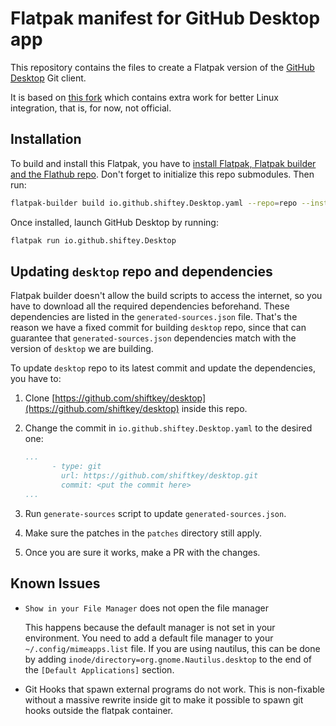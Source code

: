 Flatpak manifest for GitHub Desktop app
=======================================

This repository contains the files to create a Flatpak version of the [GitHub Desktop](https://desktop.github.com/) Git client.

It is based on [this fork](https://github.com/shiftkey/desktop) which contains extra work for better Linux integration, that is, for now, not official.

Installation
------------

To build and install this Flatpak, you have to [install Flatpak, Flatpak builder and the Flathub repo](https://flatpak.org/setup/). Don't forget to initialize this repo submodules. Then run:

```sh
flatpak-builder build io.github.shiftey.Desktop.yaml --repo=repo --install --force-clean --install-deps-from=flathub
```

Once installed, launch GitHub Desktop by running:

```sh
flatpak run io.github.shiftey.Desktop
```

Updating `desktop` repo and dependencies
----------------------------------------

Flatpak builder doesn't allow the build scripts to access the internet, so you have to download all the required dependencies beforehand. These dependencies are listed in the `generated-sources.json` file. That's the reason we have a fixed commit for building `desktop` repo, since that can guarantee that `generated-sources.json` dependencies match with the version of `desktop` we are building.

To update `desktop` repo to its latest commit and update the dependencies, you have to:

1. Clone [https://github.com/shiftkey/desktop](https://github.com/shiftkey/desktop) inside this repo.
2. Change the commit in `io.github.shiftey.Desktop.yaml` to the desired one:

    ```yaml
    ...
          - type: git
            url: https://github.com/shiftkey/desktop.git
            commit: <put the commit here>
    ...
    ```

3. Run `generate-sources` script to update `generated-sources.json`.

4. Make sure the patches in the `patches` directory still apply.

5. Once you are sure it works, make a PR with the changes.

Known Issues
------------

- `Show in your File Manager` does not open the file manager

    This happens because the default manager is not set in your environment. You need to add a default file manager to your `~/.config/mimeapps.list` file. If you are using nautilus, this can be done by adding `inode/directory=org.gnome.Nautilus.desktop` to the end of the `[Default Applications]` section.

- Git Hooks that spawn external programs do not work. This is non-fixable without a massive rewrite inside git to make it possible to spawn git hooks outside the flatpak container.
